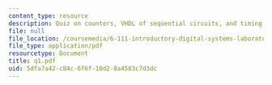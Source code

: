 ```yaml
---
content_type: resource
description: Quiz on counters, VHDL of sequential circuits, and timing and memory.
file: null
file_location: /coursemedia/6-111-introductory-digital-systems-laboratory-spring-2006/5dfa7a42c84c6f6f10d28a4583c7d3dc_q1.pdf
file_type: application/pdf
resourcetype: Document
title: q1.pdf
uid: 5dfa7a42-c84c-6f6f-10d2-8a4583c7d3dc
---
```

